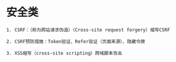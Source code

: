 # 安全类

<ans>

```
1. CSRF：（称为跨站请求伪造）（Cross-site request forgery）缩写CSRF

2. CSRF预防措施：Token验证、Refer验证（页面来源）、隐藏令牌

3. XSS缩写（cross-site scripting）跨域脚本攻击
```

</ans>